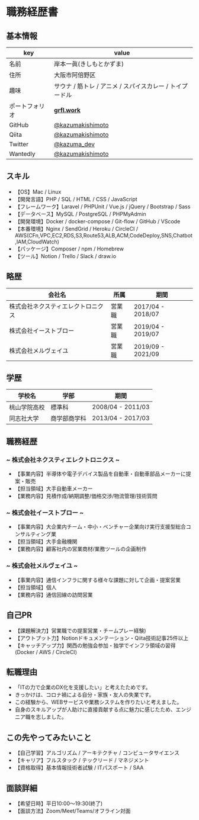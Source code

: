 # **職務経歴書**
## **基本情報**
|key|value|
|---|-----|
|名前|岸本一眞(きしもとかずま)|
|住所|大阪市阿倍野区|
|趣味|サウナ / 筋トレ / アニメ / スパイスカレー / トイプードル|
|ポートフォリオ|[**grfl.work**](https://grfl.work)|
|GitHub|[@kazumakishimoto](https://github.com/kazumakishimoto)|
|Qiita|[@kazumakishimoto](https://qiita.com/kazumakishimoto)|
|Twitter|[@kazuma_dev](https://twitter.com/kazuma_dev)|
|Wantedly|[@kazumakishimoto](https://www.wantedly.com/id/kazumakishimoto)|


## **スキル**
- 【OS】Mac / Linux
- 【開発言語】PHP / SQL / HTML / CSS / JavaScript
- 【フレームワーク】Laravel / PHPUnit / Vue.js / jQuery / Bootstrap / Sass
- 【データベース】MySQL / PostgreSQL / PHPMyAdmin
- 【開発環境】Docker / docker-compose / Git-flow / GitHub / VScode
- 【本番環境】Nginx / SendGrid / Heroku / CircleCI / AWS(CFn,VPC,EC2,RDS,S3,Route53,ALB,ACM,CodeDeploy,SNS,Chatbot,IAM,CloudWatch)
- 【パッケージ】Composer / npm / Homebrew
- 【ツール】Notion / Trello / Slack / draw.io

## **略歴**
|会社名|所属|期間|
|---|-----|-----|
|株式会社ネクスティエレクトロニクス|営業職|2017/04 - 2018/07|
|株式会社イーストブロー|営業職|2019/04 - 2019/07|
|株式会社メルヴェイユ|営業職|2019/09 - 2021/09|

## **学歴**
|学校名|学部|期間|
|---|-----|-----|
|桃山学院高校|標準科|2008/04 - 2011/03|
|同志社大学|商学部商学科|2013/04 - 2017/03|

<div style="page-break-before:always"></div>

## **職務経歴**
### **~ 株式会社ネクスティエレクトロニクス ~**
- 【事業内容】半導体や電子デバイス製品を自動車・自動車部品メーカーに提案・販売
- 【担当領域】大手自動車メーカー
- 【業務内容】見積作成/納期調整/価格交渉/物流管理/技術質問

### **~ 株式会社イーストブロー ~**
- 【事業内容】大企業内チーム・中小・ベンチャー企業向け実行支援型総合コンサルティング業
- 【担当領域】大手金融機関
- 【業務内容】顧客社内の営業商材/業務ツールの企画制作

### **~ 株式会社メルヴェイユ ~**
- 【事業内容】通信インフラに関する様々な課題に対して企画・提案営業
- 【担当領域】個人
- 【業務内容】通信回線の訪問営業

## **自己PR**
- 【課題解決力】営業職での提案営業・チームプレー経験)
- 【アウトプット力】Notionドキュメンテーション・Qiita技術記事25件以上
- 【キャッチアップ力】関西の勉強会参加・独学でインフラ領域の習得(Docker / AWS / CircleCI)

## **転職理由**
- 「ITの力で企業のDX化を支援したい」と考えたためです。
- きっかけは、コロナ禍による自分・家族・友人の失業です。
- この経験から、WEBサービスや業務システムを作りたいと考えました。
- 自身のスキルアップが人助けに直接貢献する点に魅力に感じたため、エンジニア職を志しました。

## **この先やってみたいこと**
- 【自己学習】アルゴリズム / アーキテクチャ / コンピュータサイエンス
- 【キャリア】フルスタック / テックリード / マネジメント
- 【資格取得】基本情報技術者試験 / ITパスポート / SAA

## **面談詳細**
- 【希望日時】平日10:00～19:30(終了)
- 【面談方法】Zoom/Meet/Teams/オフライン対面
